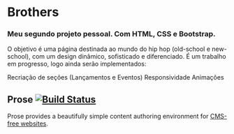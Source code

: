# Brothers
### Meu segundo projeto pessoal. Com HTML, CSS e Bootstrap.

O objetivo é uma página destinada ao mundo do hip hop (old-school e new-school), com um design dinâmico, sofisticado e diferenciado.
É um trabalho em progresso, logo ainda serão implementados:

Recriação de seções (Lançamentos e Eventos) 
Responsividade
Animações

## Prose [![Build Status](https://travis-ci.org/prose/prose.svg?branch=master)](https://travis-ci.org/prose/prose)

Prose provides a beautifully simple content authoring environment for [CMS-free websites](http://developmentseed.org/blog/2012/07/27/build-cms-free-websites/).
